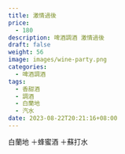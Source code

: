 ```yaml
---
title: 激情過後
price:
  - 180
description: 啤酒調酒 激情過後
draft: false
weight: 56
image: images/wine-party.png
categories:
  - 啤酒調酒
tags:
  - 香甜酒
  - 調酒
  - 白蘭地
  - 汽水
date: 2023-08-22T20:21:16+08:00
---
```

 白蘭地 ＋蜂蜜酒 ＋蘇打水